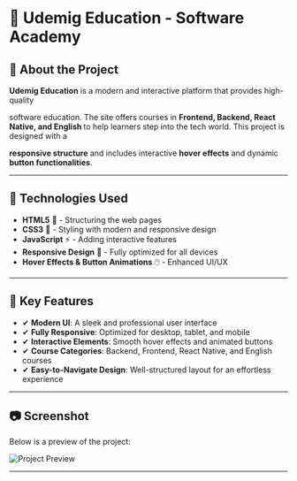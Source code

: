 # 🚀 Udemig Education - Software Academy

<section>  
  
<h2>📌 About the Project</h2>  

<p><strong>Udemig Education</strong> is a modern and interactive platform that provides high-quality 

software education. The site offers courses in <strong>Frontend, Backend, React Native, and English </strong> to help learners step into the tech world. This project is designed with a 

<strong>responsive structure</strong> and includes interactive <strong>hover effects</strong> and dynamic <strong>button functionalities</strong>.</p>  

</section>  

---

<section>  

<h2>🎨 Technologies Used</h2>  

<ul>  

<li><strong>HTML5</strong> 📄 - Structuring the web pages</li>  

<li><strong>CSS3</strong> 🎨 - Styling with modern and responsive design</li>  

<li><strong>JavaScript</strong> ⚡ - Adding interactive features</li>  

<li><strong>Responsive Design</strong> 📱 - Fully optimized for all devices</li>  

<li><strong>Hover Effects & Button Animations</strong> 🖱️ - Enhanced UI/UX</li>  

</ul>  

</section>  

---

<section>  

<h2>🚀 Key Features</h2>  

<ul>  

<li>✔ <strong>Modern UI</strong>: A sleek and professional user interface</li>  

<li>✔ <strong>Fully Responsive</strong>: Optimized for desktop, tablet, and mobile</li>  

<li>✔ <strong>Interactive Elements</strong>: Smooth hover effects and animated buttons</li>  

<li>✔ <strong>Course Categories</strong>: Backend, Frontend, React Native, and English courses</li>  

<li>✔ <strong>Easy-to-Navigate Design</strong>: Well-structured layout for an effortless experience</li>  

</ul>  

</section>  

---

<section>  
  <h2>📷 Screenshot</h2>  
  <p>Below is a preview of the project:</p>  
  <img src="Udemig-Education3.gif" alt="Project Preview">  
</section>  

---
